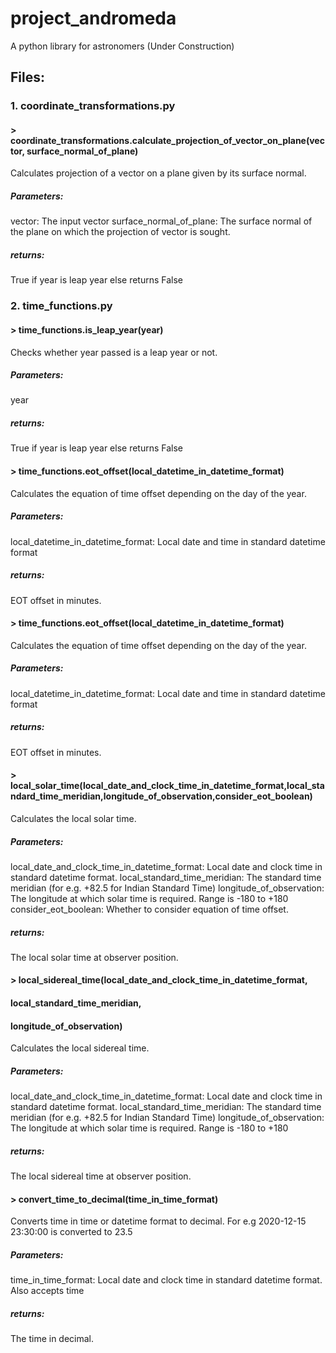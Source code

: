 # project_andromeda
A python library for astronomers (Under Construction)

## Files:

### 1. coordinate_transformations.py

  #### > coordinate_transformations.calculate_projection_of_vector_on_plane(vector, surface_normal_of_plane)
  Calculates projection of a vector on a plane given by its surface normal.
  ##### Parameters: 
  vector: The input vector
  surface_normal_of_plane: The surface normal of the plane on which the projection of vector is sought.
  ##### returns:
  True if year is leap year else returns False


### 2. time_functions.py

#### > time_functions.is_leap_year(year)
Checks whether year passed is a leap year or not.
##### Parameters: 
year
##### returns:
True if year is leap year else returns False

#### > time_functions.eot_offset(local_datetime_in_datetime_format)
Calculates the equation of time offset depending on the day of the year.
##### Parameters: 
local_datetime_in_datetime_format: Local date and time in standard datetime format 
##### returns:
EOT offset in minutes.

#### > time_functions.eot_offset(local_datetime_in_datetime_format)
Calculates the equation of time offset depending on the day of the year.
##### Parameters: 
local_datetime_in_datetime_format: Local date and time in standard datetime format 
##### returns:
EOT offset in minutes.

#### > local_solar_time(local_date_and_clock_time_in_datetime_format,local_standard_time_meridian,longitude_of_observation,consider_eot_boolean)
Calculates the local solar time.
##### Parameters: 
local_date_and_clock_time_in_datetime_format: Local date and clock time in standard datetime format.
local_standard_time_meridian: The standard time meridian (for e.g. +82.5 for Indian Standard Time)
longitude_of_observation: The longitude at which solar time is required. Range is -180 to +180
consider_eot_boolean: Whether to consider equation of time offset.
##### returns:
The local solar time at observer position.

#### > local_sidereal_time(local_date_and_clock_time_in_datetime_format,
####                        local_standard_time_meridian,
####                        longitude_of_observation)
Calculates the local sidereal time.
##### Parameters: 
local_date_and_clock_time_in_datetime_format: Local date and clock time in standard datetime format.
local_standard_time_meridian: The standard time meridian (for e.g. +82.5 for Indian Standard Time)
longitude_of_observation: The longitude at which solar time is required. Range is -180 to +180
##### returns:
The local sidereal time at observer position.

#### > convert_time_to_decimal(time_in_time_format)
Converts time in time or datetime format to decimal. For e.g 2020-12-15 23:30:00 is converted to 23.5
##### Parameters: 
time_in_time_format: Local date and clock time in standard datetime format. Also accepts time
##### returns:
The time in decimal.
